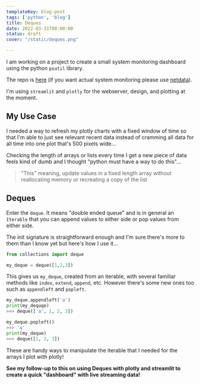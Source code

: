 ```yaml
---
templateKey: blog-post
tags: ['python', 'blog']
title: Deques
date: 2022-03-31T00:00:00
status: draft
cover: "/static/deques.png"

---
```


I am working on a project to create a small system monitoring dashboard using the python `psutil` library.

The repo is [here](https://github.com/nicpayne713/not-netdata) (if you want actual system monitoring please use [netdata](https://www.netdata.cloud/)).

I'm using `streamlit` and `plotly` for the webserver, design, and plotting at the moment.

## My Use Case

I needed a way to refresh my plotly charts with a fixed window of time so that I'm able to just see relevant recent data instead of cramming all data for all time into one plot that's 500 pixels wide...

Checking the length of arrays or lists every time I get a new piece of data feels kind of dumb and I thought "python must have a way to do this"...

> "This" meaning, update values in a fixed length array without reallocating memory or recreating a copy of the list

## Deques

Enter the `deque`. 
It means "double ended queue" and is in general an `Iterable` that you can append values to either side or pop values from either side.

The init signature is straightforward enough and I'm sure there's more to them than I know yet but here's how I use it...

```python
from collections import deque

my_deque = deque([1,2,3])
```

This gives us `my_deque`, created from an iterable, with several familiar methods like `index`, `extend`, `append`, etc.
However there's some new ones too such as `appendleft` and `popleft`.

```python
my_deque.appendleft('a')
print(my_dequqe)
>>> deque(['a', 1, 2, 3])

my_deque.popleft()
>>> 'a'
print(my_deque)
>>> deque([1, 2, 3])
```

These are handy ways to manipulate the iterable that I needed for the arrays I plot with plotly!


__See my follow-up to this on using Deques with plotly and streamlit to create a quick "dashboard" with live streaming data!__
